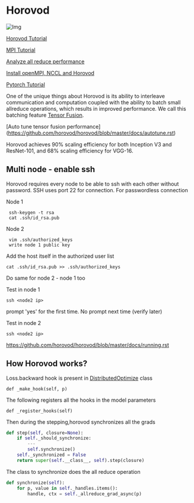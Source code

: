 # Horovod

![Img](https://user-images.githubusercontent.com/16640218/38965607-bf5c46ca-4332-11e8-895a-b9c137e86013.png)

[Horovod Tutorial](https://github.com/horovod/horovod)

[MPI Tutorial](https://mpitutorial.com/tutorials/mpi-introduction/)

[Analyze all reduce performance](https://github.com/horovod/horovod/blob/master/docs/timeline.rst)

[Install openMPI, NCCL and Horovod](https://github.com/horovod/horovod/blob/master/docs/gpus.rst)

[Pytorch Tutorial](https://github.com/horovod/horovod/blob/master/docs/pytorch.rst)


One of the unique things about Horovod is its ability to interleave communication and computation coupled with the ability to batch small allreduce operations, which results in improved performance. We call this batching feature [Tensor Fusion](https://github.com/horovod/horovod/blob/master/docs/tensor-fusion.rst).

[Auto tune tensor fusion performance] (https://github.com/horovod/horovod/blob/master/docs/autotune.rst)

Horovod achieves 90% scaling efficiency for both Inception V3 and ResNet-101, and 68% scaling efficiency for VGG-16. 

## Multi node - enable ssh

Horovod requires every node to be able to ssh with each other without password. SSH uses port 22 for connection.
For passwordless connection

Node 1

     ssh-keygen -t rsa
     cat .ssh/id_rsa.pub


Node 2

     vim .ssh/authorized_keys
     write node 1 public key
     
Add the host itself in the authorized user list

    cat .ssh/id_rsa.pub >> .ssh/authorized_keys

Do same for node 2 - node 1 too

Test in node 1

    ssh <node2 ip>
prompt 'yes' for the first time. No prompt next time (verify later)


Test in node 2

    ssh <node2 ip>

https://github.com/horovod/horovod/blob/master/docs/running.rst

## How Horovod works?

Loss.backward hook is present in [DistributedOptimize](https://github.com/horovod/horovod/blob/master/horovod/torch/__init__.py) class


    def _make_hook(self, p)

The following registers all the hooks in the model parameters

    def _register_hooks(self)


Then during the stepping,horovod synchronizes all the grads

``` python
def step(self, closure=None):
    if self._should_synchronize:
        ---
        self.synchronize()
    self._synchronized = False
    return super(self.__class__, self).step(closure)
```

The class to synchronize does the all reduce operation

```python
def synchronize(self):
    for p, value in self._handles.items():
        handle, ctx = self._allreduce_grad_async(p)
```